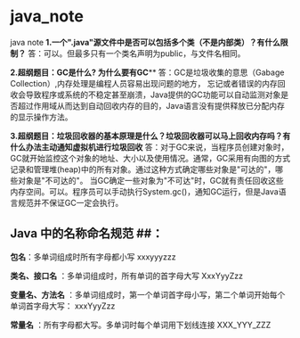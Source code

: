 # java_note
java note
**1.一个".java"源文件中是否可以包括多个类（不是内部类）？有什么限制？**
答：可以。但最多只有一个类名声明为public，与文件名相同。

**2.超纲题目：GC是什么? 为什么要有GC****
答：GC是垃圾收集的意思（Gabage Collection）,内存处理是编程人员容易出现问题的地方，
忘记或者错误的内存回收会导致程序或系统的不稳定甚至崩溃，Java提供的GC功能可以自动监测对象是否超过作用域从而达到自动回收内存的目的，Java语言没有提供释放已分配内存的显示操作方法。

**3.超纲题目：垃圾回收器的基本原理是什么？垃圾回收器可以马上回收内存吗？有什么办法主动通知虚拟机进行垃圾回收**
答：对于GC来说，当程序员创建对象时，GC就开始监控这个对象的地址、大小以及使用情况。通常，GC采用有向图的方式记录和管理堆(heap)中的所有对象。通过这种方式确定哪些对象是"可达的"，哪些对象是"不可达的"。
当GC确定一些对象为"不可达"时，GC就有责任回收这些内存空间。可以。程序员可以手动执行System.gc()，通知GC运行，但是Java语言规范并不保证GC一定会执行。

## Java 中的名称命名规范 ##：
**包名**：多单词组成时所有字母都小写 xxxyyyzzz

**类名、接口名** ：多单词组成时，所有单词的首字母大写 XxxYyyZzz

**变量名、方法名** ：多单词组成时，第一个单词首字母小写，第二个单词开始每个单词首字母大写： xxxYyyZzz

**常量名** ：所有字母都大写。多单词时每个单词用下划线连接 XXX_YYY_ZZZ
